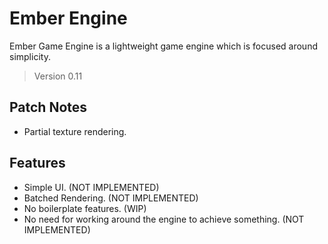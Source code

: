 # Ember Engine

Ember Game Engine is a lightweight game engine which is focused around simplicity.

> Version 0.11

## Patch Notes

- Partial texture rendering.

## Features

- Simple UI. (NOT IMPLEMENTED)
- Batched Rendering. (NOT IMPLEMENTED)
- No boilerplate features. (WIP)
- No need for working around the engine to achieve something. (NOT IMPLEMENTED)

